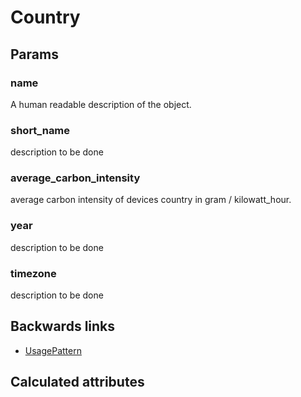 # Country

## Params

### name
A human readable description of the object.

### short_name
description to be done

### average_carbon_intensity
average carbon intensity of devices country in gram / kilowatt_hour.

### year
description to be done

### timezone
description to be done


## Backwards links

- [UsagePattern](UsagePattern.md)


## Calculated attributes
